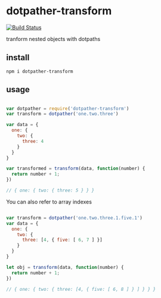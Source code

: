 # dotpather-transform

[![Build Status](https://travis-ci.org/skinnyjames/dotpather-transform.svg?branch=master)](https://travis-ci.org/skinnyjames/dotpather-transform)

tranform nested objects with dotpaths

## install

`npm i dotpather-transform`

## usage

```javascript

var dotpather = require('dotpather-transform')
var transform = dotpather('one.two.three')

var data = {
  one: { 
    two: {
      three: 4
    }
  }
}

var transformed = transform(data, function(number) {
  return number + 1;
})

// { one: { two: { three: 5 } } }

```

You can also refer to array indexes

```javascript

var transform = dotpather('one.two.three.1.five.1')
var data = {
  one: { 
    two: {
      three: [4, { five: [ 6, 7 ] }]
    }
  }
}

let obj = transform(data, function(number) {
  return number + 1;
})

// { one: { two: { three: [4, { five: [ 6, 8 ] } ] } } }

```
